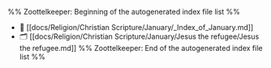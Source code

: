 %% Zoottelkeeper: Beginning of the autogenerated index file list  %%
- 📄 [[docs/Religion/Christian Scripture/January/_Index_of_January.md]]
- 🗂️ [[docs/Religion/Christian Scripture/January/Jesus the refugee/Jesus the refugee.md]]
%% Zoottelkeeper: End of the autogenerated index file list  %%
